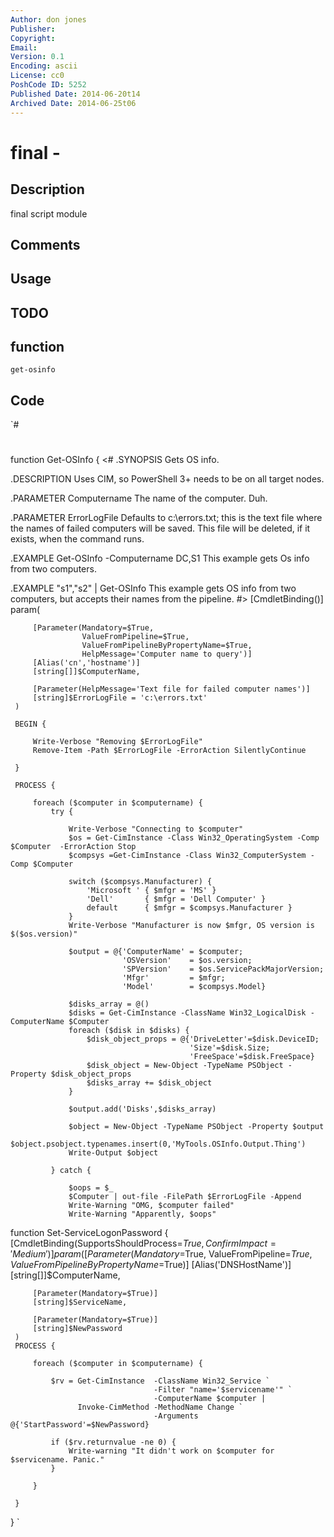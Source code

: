 ```yaml
---
Author: don jones
Publisher: 
Copyright: 
Email: 
Version: 0.1
Encoding: ascii
License: cc0
PoshCode ID: 5252
Published Date: 2014-06-20t14
Archived Date: 2014-06-25t06
---
```


# final - 

## Description

final script module

## Comments



## Usage



## TODO



## function

`get-osinfo`

## Code

`#
 #
 function Get-OSInfo {
 <#
 .SYNOPSIS
 Gets OS info.
 
 .DESCRIPTION
 Uses CIM, so PowerShell 3+ needs to be on all target nodes.
 
 .PARAMETER Computername
 The name of the computer. Duh.
 
 .PARAMETER ErrorLogFile
 Defaults to c:\errors.txt; this is the text file where
 the names of failed computers will be saved. This file
 will be deleted, if it exists, when the command runs.
 
 .EXAMPLE
 Get-OSInfo -Computername DC,S1
 This example gets Os info from two computers.
 
 .EXAMPLE
 "s1","s2" | Get-OSInfo
 This example gets OS info from two computers, but accepts
 their names from the pipeline.
 #>
     [CmdletBinding()]
     param(
 
         [Parameter(Mandatory=$True,
                    ValueFromPipeline=$True,
                    ValueFromPipelineByPropertyName=$True,
                    HelpMessage='Computer name to query')]
         [Alias('cn','hostname')]
         [string[]]$ComputerName,
 
         [Parameter(HelpMessage='Text file for failed computer names')]
         [string]$ErrorLogFile = 'c:\errors.txt'
     )
 
     BEGIN {
 
         Write-Verbose "Removing $ErrorLogFile"
         Remove-Item -Path $ErrorLogFile -ErrorAction SilentlyContinue
 
     }
 
     PROCESS {
 
         foreach ($computer in $computername) {
             try {
 
                 Write-Verbose "Connecting to $computer"
                 $os = Get-CimInstance -Class Win32_OperatingSystem -Comp $Computer  -ErrorAction Stop
                 $compsys =Get-CimInstance -Class Win32_ComputerSystem -Comp $Computer
 
                 switch ($compsys.Manufacturer) {
                     'Microsoft ' { $mfgr = 'MS' }
                     'Dell'       { $mfgr = 'Dell Computer' }
                     default      { $mfgr = $compsys.Manufacturer }
                 }
                 Write-Verbose "Manufacturer is now $mfgr, OS version is $($os.version)"
 
                 $output = @{'ComputerName' = $computer;
                             'OSVersion'    = $os.version;
                             'SPVersion'    = $os.ServicePackMajorVersion;
                             'Mfgr'         = $mfgr;
                             'Model'        = $compsys.Model}
 
                 $disks_array = @()
                 $disks = Get-CimInstance -ClassName Win32_LogicalDisk -ComputerName $Computer
                 foreach ($disk in $disks) {
                     $disk_object_props = @{'DriveLetter'=$disk.DeviceID;
                                            'Size'=$disk.Size;
                                            'FreeSpace'=$disk.FreeSpace}
                     $disk_object = New-Object -TypeName PSObject -Property $disk_object_props
                     $disks_array += $disk_object
                 }
 
                 $output.add('Disks',$disks_array)
 
                 $object = New-Object -TypeName PSObject -Property $output
                 $object.psobject.typenames.insert(0,'MyTools.OSInfo.Output.Thing')
                 Write-Output $object
 
             } catch {
 
                 $oops = $_
                 $Computer | out-file -FilePath $ErrorLogFile -Append
                 Write-Warning "OMG, $computer failed"
                 Write-Warning "Apparently, $oops"
 
 
 function Set-ServiceLogonPassword {
     [CmdletBinding(SupportsShouldProcess=$True,ConfirmImpact='Medium')]
     param(
         [Parameter(Mandatory=$True,
                    ValueFromPipeline=$True,
                    ValueFromPipelineByPropertyName=$True)]
         [Alias('DNSHostName')]
         [string[]]$ComputerName,
 
         [Parameter(Mandatory=$True)]
         [string]$ServiceName,
 
         [Parameter(Mandatory=$True)]
         [string]$NewPassword
     )
     PROCESS {
         
         foreach ($computer in $computername) {
 
             $rv = Get-CimInstance  -ClassName Win32_Service `
                                    -Filter "name='$servicename'" `
                                    -ComputerName $computer |
                   Invoke-CimMethod -MethodName Change `
                                    -Arguments @{'StartPassword'=$NewPassword}
 
             if ($rv.returnvalue -ne 0) {
                 Write-warning "It didn't work on $computer for $servicename. Panic."
             }
 
         }
 
     }
 }
`

